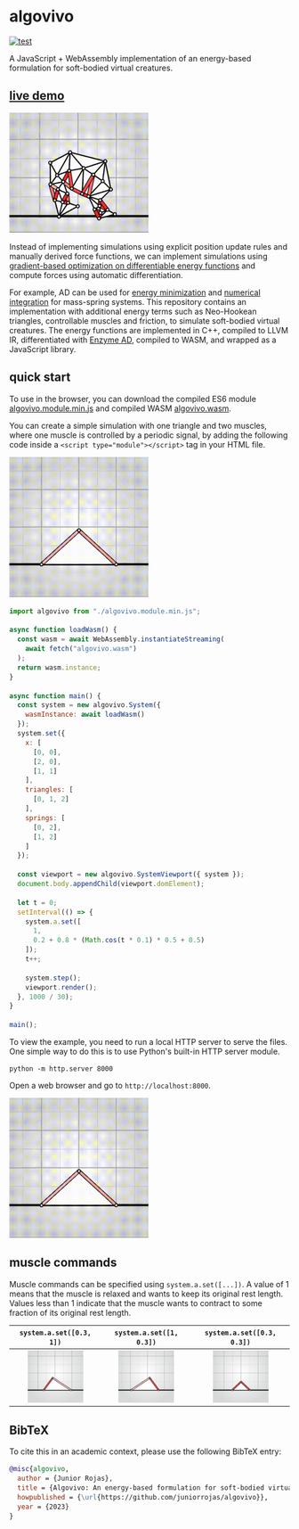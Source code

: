 # algovivo

[![test](https://github.com/juniorrojas/algovivo/actions/workflows/test.yml/badge.svg)](https://github.com/juniorrojas/algovivo/actions/workflows/test.yml)

A JavaScript + WebAssembly implementation of an energy-based formulation for soft-bodied virtual creatures.

## [live demo](https://juniorrojas.com/algovivo)

<a href="https://juniorrojas.com/algovivo">
  <img src="media/locomotion.gif" width="250px">
</a>

Instead of implementing simulations using explicit position update rules and manually derived force functions, we can implement simulations using [gradient-based optimization on differentiable energy functions](https://medium.com/@juniorrojas/physics-based-simulation-via-backpropagation-on-energy-functions-6d3b0e93f5fb) and compute forces using automatic differentiation.

For example, AD can be used for [energy minimization](https://github.com/juniorrojas/hookean-springs-pytorch) and [numerical integration](https://github.com/juniorrojas/springs-integration-pytorch) for mass-spring systems. This repository contains an implementation with additional energy terms such as Neo-Hookean triangles, controllable muscles and friction, to simulate soft-bodied virtual creatures. The energy functions are implemented in C++, compiled to LLVM IR, differentiated with [Enzyme AD](https://github.com/EnzymeAD/Enzyme), compiled to WASM, and wrapped as a JavaScript library.

## quick start

To use in the browser, you can download the compiled ES6 module [algovivo.module.min.js](build/algovivo.module.min.js) and compiled WASM [algovivo.wasm](./build/algovivo.wasm).

You can create a simple simulation with one triangle and two muscles, where one muscle is controlled by a periodic signal, by adding the following code inside a `<script type="module"></script>` tag in your HTML file.

<img src="media/periodic.gif" width="250px">

```js
import algovivo from "./algovivo.module.min.js";

async function loadWasm() {
  const wasm = await WebAssembly.instantiateStreaming(
    await fetch("algovivo.wasm")
  );
  return wasm.instance;
}

async function main() {
  const system = new algovivo.System({
    wasmInstance: await loadWasm()
  });
  system.set({
    x: [
      [0, 0],
      [2, 0],
      [1, 1]
    ],
    triangles: [
      [0, 1, 2]
    ],
    springs: [
      [0, 2],
      [1, 2]
    ]
  });

  const viewport = new algovivo.SystemViewport({ system });
  document.body.appendChild(viewport.domElement);

  let t = 0;
  setInterval(() => {
    system.a.set([
      1,
      0.2 + 0.8 * (Math.cos(t * 0.1) * 0.5 + 0.5)
    ]);
    t++;

    system.step();
    viewport.render();
  }, 1000 / 30);
}

main();
```

To view the example, you need to run a local HTTP server to serve the files. One simple way to do this is to use Python's built-in HTTP server module.

```
python -m http.server 8000
```

Open a web browser and go to `http://localhost:8000`.

<img src="media/periodic.gif" width="250px">

## muscle commands

Muscle commands can be specified using `system.a.set([...])`. A value of 1 means that the muscle is relaxed and wants to keep its original rest length. Values less than 1 indicate that the muscle wants to contract to some fraction of its original rest length.

| `system.a.set([0.3, 1])` | `system.a.set([1, 0.3])` | `system.a.set([0.3, 0.3])`  |
| ------------- |-------------| -----|
| <div align="center"><img src="media/muscle-contract-left.png" width="100px"></div> | <div align="center"><img src="media/muscle-contract-right.png" width="100px"></div> | <div align="center"><img src="media/muscle-contract-both.png" width="100px"></div> |


## BibTeX

To cite this in an academic context, please use the following BibTeX entry:

```bibtex
@misc{algovivo,
  author = {Junior Rojas},
  title = {Algovivo: An energy-based formulation for soft-bodied virtual creatures},
  howpublished = {\url{https://github.com/juniorrojas/algovivo}},
  year = {2023}
}
```
